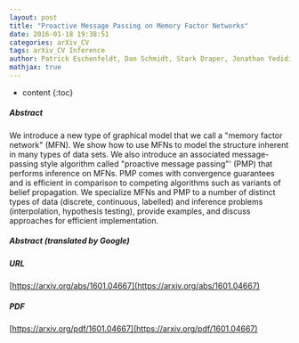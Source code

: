 ```yaml
---
layout: post
title: "Proactive Message Passing on Memory Factor Networks"
date: 2016-01-18 19:38:51
categories: arXiv_CV
tags: arXiv_CV Inference
author: Patrick Eschenfeldt, Dan Schmidt, Stark Draper, Jonathan Yedidia
mathjax: true
---
```


* content
{:toc}

##### Abstract
We introduce a new type of graphical model that we call a "memory factor network" (MFN). We show how to use MFNs to model the structure inherent in many types of data sets. We also introduce an associated message-passing style algorithm called "proactive message passing"' (PMP) that performs inference on MFNs. PMP comes with convergence guarantees and is efficient in comparison to competing algorithms such as variants of belief propagation. We specialize MFNs and PMP to a number of distinct types of data (discrete, continuous, labelled) and inference problems (interpolation, hypothesis testing), provide examples, and discuss approaches for efficient implementation.

##### Abstract (translated by Google)


##### URL
[https://arxiv.org/abs/1601.04667](https://arxiv.org/abs/1601.04667)

##### PDF
[https://arxiv.org/pdf/1601.04667](https://arxiv.org/pdf/1601.04667)

